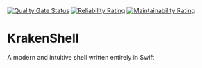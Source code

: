 [![Quality Gate Status](https://sonarcloud.io/api/project_badges/measure?project=broken-bytes_KrakenShell&metric=alert_status)](https://sonarcloud.io/summary/new_code?id=broken-bytes_KrakenShell)
[![Reliability Rating](https://sonarcloud.io/api/project_badges/measure?project=broken-bytes_KrakenShell&metric=reliability_rating)](https://sonarcloud.io/summary/new_code?id=broken-bytes_KrakenShell)
[![Maintainability Rating](https://sonarcloud.io/api/project_badges/measure?project=broken-bytes_KrakenShell&metric=sqale_rating)](https://sonarcloud.io/summary/new_code?id=broken-bytes_KrakenShell)

# KrakenShell
A modern and intuitive shell written entirely in Swift
